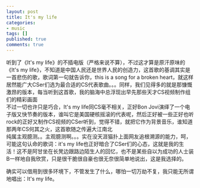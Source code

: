 ```yaml
---
layout: post
title: It's my life
categories:
- music
tags: []
published: true
comments: true
---
```

<p><p>听到了《It's my life》的不插电版（严格来说不算），不过这才算是原汗原味的《It's my life》，不知道是中国人民还是世界人民的创造力，这首歌的基调其实是一首悲伤的歌，歌词第一句就告诉你，this is a song for a broken heart，就这样居然能广大CSer们选为最合适的CS代表歌曲。。。同样，我们见得多的就是那慷慨激昂的版本，每当听到这首歌，我的脑海中总浮现出早先那些天才CS视频制作组们的精彩画面<br />不过一切也许只是巧合，It's my life同CS毫不相关，正好Bon Jovi演绎了一个电子版又快节奏的版本，谁叫它是美国硬核摇滚的代表呢，然后正好被一些正好也听rock的正好又制作CS视频的CSer听到，觉得不错，就把它作为背景音乐，谁知道那两年CS何其之火，这首歌随之传遍大江南北<br />纯属主观臆测。。主观臆测啊。。。实在没天涯猫扑上面网友追根溯源的能力，呵，可能这句认命的歌词：it's my life也正好暗合了CSer们的心态，这就是我的生活！这不是阿甘坐在长凳边跟路边陌生人的回忆，也不是某些自以为成功的人士装B一样地自我欣赏，只是很干脆很自豪也很无奈很简单地说出，这是我选择的。</p>
<p>确实可以借用到很多环境下，不管发生了什么，哪怕一切万劫不复，我只能无所谓地唱出：It's my life。</p></p>
